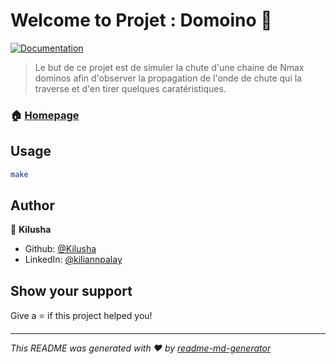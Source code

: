# Welcome to Projet : Domoino 👋
[![Documentation](https://img.shields.io/badge/documentation-yes-brightgreen.svg)](https://github.com/Kilusha/Domino-s-Project/blob/KILUSHA/Projet___Domino_Final_V3.pdf)

> Le but de ce projet est de simuler la chute d'une chaine de Nmax dominos afin d'observer la propagation de l'onde de chute qui la traverse et d'en tirer quelques caratéristiques.

### 🏠 [Homepage](https://github.com/Kilusha/Domino-s-Project/tree/KILUSHA)

## Usage

```sh
make
```

## Author

👤 **Kilusha**

* Github: [@Kilusha](https://github.com/Kilusha)
* LinkedIn: [@kiliannpalay](https://linkedin.com/in/kiliannpalay)

## Show your support

Give a ⭐️ if this project helped you!


***
_This README was generated with ❤️ by [readme-md-generator](https://github.com/kefranabg/readme-md-generator)_